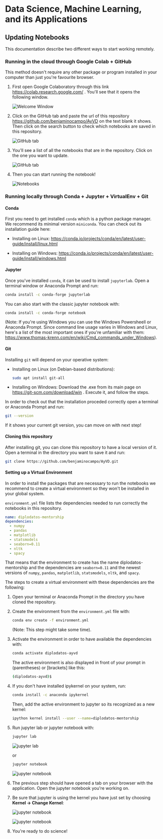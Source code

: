 # Data Science, Machine Learning, and its Applications

## Updating Notebooks

This documentation describe two different ways to start working remotely.

### Running in the cloud through Google Colab + GitHub

This method doesn't require any other package or program installed in your
computer than just you're favourite browser.

1. First open Google Colaboratory through this link
   <https://colab.research.google.com/> . You'll see that it opens the following
   window.

    ![Welcome Window](docs_images/colab_github_part1.png)

2. Click on the GitHub tab and paste the url of this repository
   <https://github.com/benjaminocampo/AyVD> on the text blank it shows. Then
   click on the search button to check which notebooks are saved in this
   repository.

    ![GitHub tab](docs_images/colab_github_part2.png)

3. You'll see a list of all the notebooks that are in the repository. Click on
   the one you want to update.

    ![GitHub tab](docs_images/colab_github_part3.png)

4. Then you can start running the notebook!

    ![Notebooks](docs_images/colab_github_part4.png)

### Running locally through Conda + Jupyter + VirtualEnv + Git

#### Conda

First you need to get installed `conda` which is a python package manager. We
recommend its minimal version `miniconda`. You can check out its installation
guide here:

- Installing on Linux:
  <https://conda.io/projects/conda/en/latest/user-guide/install/linux.html>

- Installing on Windows:
  <https://conda.io/projects/conda/en/latest/user-guide/install/windows.html>

#### Jupyter

Once you've installed `conda`, it can be used to install `jupyterlab`. Open a
terminal window or Anaconda Prompt and run:

```bash
conda install -c conda-forge jupyterlab
```

You can also start with the classic jupyter notebook with:

```bash
conda install -c conda-forge notebook
```

(Note: If you're using Windows you can use the Windows Powersheell or Anaconda
Prompt. Since command line usage varies in Windows and Linux, here's a list of
the most important ones if you're unfamiliar with them:
<https://www.thomas-krenn.com/en/wiki/Cmd_commands_under_Windows>).

#### Git

Installing `git` will depend on your operative system:

- Installing on Linux (on Debian-based distributions):

    ```bash
    sudo apt install git-all
    ```

- Installing on Windows: Download the .exe from its main page on
  https://git-scm.com/download/win . Execute it, and follow the steps.

In order to check out that the installation proceded correctly open a terminal
or Anaconda Prompt and run:

```bash
git --version
```

If it shows your current git version, you can move on with next step!

#### Cloning this repository

After installing git, you can clone this repository to have a local version of
it. Open a terminal in the directory you want to save it and run:

```bash
git clone https://github.com/benjaminocampo/AyVD.git
```

#### Setting up a Virtual Environment

In order to install the packages that are necessary to run the notebooks we
recommend to create a virtual environment so they won't be installed in your
global system.

`environment.yml` file lists the dependencies needed to run correctly the
notebooks in this repository.

```yml
name: diplodatos-mentorship
dependencies:
  - numpy
  - pandas
  - matplotlib
  - statsmodels
  - seaborn=0.11
  - nltk
  - spacy

```

That means that the environment to create has the name diplodatos-mentorship and the
dependencies are `seaborn=0.11` and the newest versions of `numpy`, `pandas`,
`matplotlib`, `statsmodels`, `nltk`, and `spacy`.

The steps to create a virtual environment with these dependencies are the
following:

1. Open your terminal or Anaconda Prompt in the directory you have cloned the
   repository.

2. Create the environment from the `environment.yml` file with:

    ```bash
    conda env create -f environment.yml
    ```

    (Note: This step might take some time).

3. Activate the environment in order to have available the dependencies with:

    ```bash
    conda activate diplodatos-ayvd
    ```

    The active environment is also displayed in front of your prompt in
    (parentheses) or [brackets] like this:

    ```bash
    (diplodatos-ayvd)$
    ```

4. If you don't have installed ipykernel on your system, run:

    ```bash
    conda install -c anaconda ipykernel
    ```

    Then, add the active environment to jupyter so its recognized as a new
    kernel:

    ```bash
    ipython kernel install --user --name=diplodatos-mentorship
    ```

5. Run jupyter lab or jupyter notebook with:

    ```bash
    jupyter lab
    ```

    ![jupyter lab](docs_images/conda_jupyter_venv_part4.png)

    or

    ```bash
    jupyter notebook
    ```

    ![jupyter notebook](docs_images/conda_jupyter_venv_part5.png)

6. The previous step should have opened a tab on your browser with the
   application. Open the jupyter notebook you're working on.

7. Be sure that jupyter is using the kernel you have just set by choosing
   **Kernel -> Change Kernel**:

    ![jupyter notebook](docs_images/conda_jupyter_venv_part6.png)

    ![jupyter notebook](docs_images/conda_jupyter_venv_part7.png)

8. You're ready to do science!
